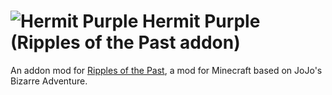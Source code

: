 # ![Hermit Purple](https://raw.githubusercontent.com/MakutaZeml/Hermit-Purple-RotP/main/src/main/resources/assets/rotp_zhp/textures/power/hermito_purple.png) Hermit Purple (Ripples of the Past addon) 
An addon mod for [Ripples of the Past](https://github.com/StandoByte/Ripples-of-the-Past), a mod for Minecraft based on JoJo's Bizarre Adventure.


